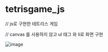 # tetrisgame_js


// js로 구현한 테트리스 게임 


// canvas 를 사용하지 않고 ul 태그 와 li로 화면 구현 

![image](https://user-images.githubusercontent.com/34205465/235880630-2764f9a0-fab1-42ad-92b7-f403bcdd0047.png)

